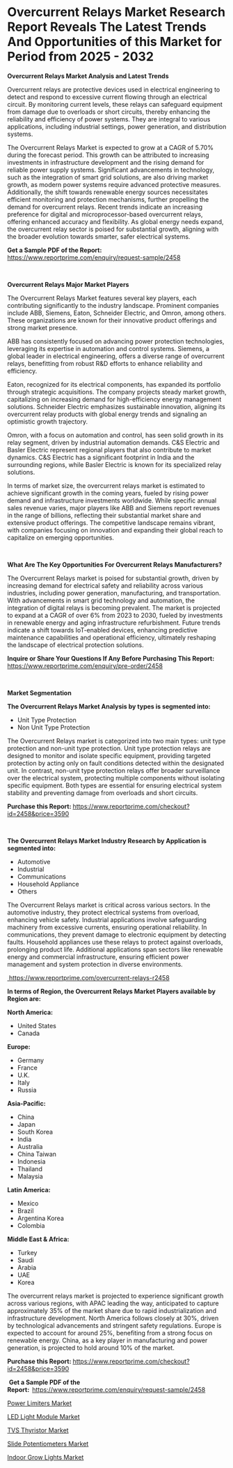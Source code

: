 <p><h1>Overcurrent Relays Market Research Report Reveals The Latest Trends And Opportunities of this Market for Period from 2025 - 2032</h1></p><p><strong>Overcurrent Relays Market Analysis and Latest Trends</strong></p>
<p><p>Overcurrent relays are protective devices used in electrical engineering to detect and respond to excessive current flowing through an electrical circuit. By monitoring current levels, these relays can safeguard equipment from damage due to overloads or short circuits, thereby enhancing the reliability and efficiency of power systems. They are integral to various applications, including industrial settings, power generation, and distribution systems.</p><p>The Overcurrent Relays Market is expected to grow at a CAGR of 5.70% during the forecast period. This growth can be attributed to increasing investments in infrastructure development and the rising demand for reliable power supply systems. Significant advancements in technology, such as the integration of smart grid solutions, are also driving market growth, as modern power systems require advanced protective measures. Additionally, the shift towards renewable energy sources necessitates efficient monitoring and protection mechanisms, further propelling the demand for overcurrent relays. Recent trends indicate an increasing preference for digital and microprocessor-based overcurrent relays, offering enhanced accuracy and flexibility. As global energy needs expand, the overcurrent relay sector is poised for substantial growth, aligning with the broader evolution towards smarter, safer electrical systems.</p></p>
<p><strong>Get a Sample PDF of the Report:&nbsp;</strong> <a href="https://www.reportprime.com/enquiry/request-sample/2458?utm_campaign=114&utm_medium=2&utm_source=Github&utm_content=ia&utm_term=18032025&utm_id=overcurrent-relays">https://www.reportprime.com/enquiry/request-sample/2458</a></p>
<p>&nbsp;</p>
<p><strong>Overcurrent Relays Major Market Players</strong></p>
<p><p>The Overcurrent Relays Market features several key players, each contributing significantly to the industry landscape. Prominent companies include ABB, Siemens, Eaton, Schneider Electric, and Omron, among others. These organizations are known for their innovative product offerings and strong market presence.</p><p>ABB has consistently focused on advancing power protection technologies, leveraging its expertise in automation and control systems. Siemens, a global leader in electrical engineering, offers a diverse range of overcurrent relays, benefitting from robust R&D efforts to enhance reliability and efficiency.</p><p>Eaton, recognized for its electrical components, has expanded its portfolio through strategic acquisitions. The company projects steady market growth, capitalizing on increasing demand for high-efficiency energy management solutions. Schneider Electric emphasizes sustainable innovation, aligning its overcurrent relay products with global energy trends and signaling an optimistic growth trajectory.</p><p>Omron, with a focus on automation and control, has seen solid growth in its relay segment, driven by industrial automation demands. C&S Electric and Basler Electric represent regional players that also contribute to market dynamics. C&S Electric has a significant footprint in India and the surrounding regions, while Basler Electric is known for its specialized relay solutions.</p><p>In terms of market size, the overcurrent relays market is estimated to achieve significant growth in the coming years, fueled by rising power demand and infrastructure investments worldwide. While specific annual sales revenue varies, major players like ABB and Siemens report revenues in the range of billions, reflecting their substantial market share and extensive product offerings. The competitive landscape remains vibrant, with companies focusing on innovation and expanding their global reach to capitalize on emerging opportunities.</p></p>
<p>&nbsp;</p>
<p><strong>What Are The Key Opportunities For Overcurrent Relays Manufacturers?</strong></p>
<p><p>The Overcurrent Relays market is poised for substantial growth, driven by increasing demand for electrical safety and reliability across various industries, including power generation, manufacturing, and transportation. With advancements in smart grid technology and automation, the integration of digital relays is becoming prevalent. The market is projected to expand at a CAGR of over 6% from 2023 to 2030, fueled by investments in renewable energy and aging infrastructure refurbishment. Future trends indicate a shift towards IoT-enabled devices, enhancing predictive maintenance capabilities and operational efficiency, ultimately reshaping the landscape of electrical protection solutions.</p></p>
<p><strong>Inquire or Share Your Questions If Any Before Purchasing This Report:</strong> <a href="https://www.reportprime.com/enquiry/pre-order/2458?utm_campaign=114&utm_medium=2&utm_source=Github&utm_content=ia&utm_term=18032025&utm_id=overcurrent-relays">https://www.reportprime.com/enquiry/pre-order/2458</a></p>
<p>&nbsp;</p>
<p><strong>Market Segmentation</strong></p>
<p><strong>The Overcurrent Relays Market Analysis by types is segmented into:</strong></p>
<p><ul><li>Unit Type Protection</li><li>Non Unit Type Protection</li></ul></p>
<p><p>The Overcurrent Relays market is categorized into two main types: unit type protection and non-unit type protection. Unit type protection relays are designed to monitor and isolate specific equipment, providing targeted protection by acting only on fault conditions detected within the designated unit. In contrast, non-unit type protection relays offer broader surveillance over the electrical system, protecting multiple components without isolating specific equipment. Both types are essential for ensuring electrical system stability and preventing damage from overloads and short circuits.</p></p>
<p><strong>Purchase this Report:&nbsp;</strong><a href="https://www.reportprime.com/checkout?id=2458&price=3590&utm_campaign=114&utm_medium=2&utm_source=Github&utm_content=ia&utm_term=18032025&utm_id=overcurrent-relays">https://www.reportprime.com/checkout?id=2458&price=3590</a></p>
<p>&nbsp;</p>
<p><strong>The Overcurrent Relays Market Industry Research by Application is segmented into:</strong></p>
<p><ul><li>Automotive</li><li>Industrial</li><li>Communications</li><li>Household Appliance</li><li>Others</li></ul></p>
<p><p>The Overcurrent Relays market is critical across various sectors. In the automotive industry, they protect electrical systems from overload, enhancing vehicle safety. Industrial applications involve safeguarding machinery from excessive currents, ensuring operational reliability. In communications, they prevent damage to electronic equipment by detecting faults. Household appliances use these relays to protect against overloads, prolonging product life. Additional applications span sectors like renewable energy and commercial infrastructure, ensuring efficient power management and system protection in diverse environments.</p></p>
<p><a href="https://www.reportprime.com/overcurrent-relays-r2458?utm_campaign=114&utm_medium=2&utm_source=Github&utm_content=ia&utm_term=18032025&utm_id=overcurrent-relays">&nbsp;https://www.reportprime.com/overcurrent-relays-r2458</a></p>
<p><strong>In terms of Region, the Overcurrent Relays Market Players available by Region are:</strong></p>
<p>
    <p> <strong> North America: </strong>
        <ul>
            <li>United States</li>
            <li>Canada</li>
        </ul>
        </p> 
    <p> <strong> Europe: </strong>
        <ul>
            <li>Germany</li>
            <li>France</li>
            <li>U.K.</li>
            <li>Italy</li>
            <li>Russia</li>
        </ul>
        </p> 
    <p> <strong> Asia-Pacific: </strong>
        <ul>
            <li>China</li>
            <li>Japan</li>
            <li>South Korea</li>
            <li>India</li>
            <li>Australia</li>
            <li>China Taiwan</li>
            <li>Indonesia</li>
            <li>Thailand</li>
            <li>Malaysia</li>
        </ul>
        </p> 
    <p> <strong> Latin America: </strong>
        <ul>
            <li>Mexico</li>
            <li>Brazil</li>
            <li>Argentina Korea</li>
            <li>Colombia</li>
        </ul>
        </p> 
    <p> <strong> Middle East & Africa: </strong>
        <ul>
            <li>Turkey</li>
            <li>Saudi</li>
            <li>Arabia</li>
            <li>UAE</li>
            <li>Korea</li>
        </ul>
    </p>
    </p>
<p><p>The overcurrent relays market is projected to experience significant growth across various regions, with APAC leading the way, anticipated to capture approximately 35% of the market share due to rapid industrialization and infrastructure development. North America follows closely at 30%, driven by technological advancements and stringent safety regulations. Europe is expected to account for around 25%, benefiting from a strong focus on renewable energy. China, as a key player in manufacturing and power generation, is projected to hold around 10% of the market.</p></p>
<p><strong>Purchase this Report: </strong><a href="https://www.reportprime.com/checkout?id=2458&price=3590&utm_campaign=114&utm_medium=2&utm_source=Github&utm_content=ia&utm_term=18032025&utm_id=overcurrent-relays">https://www.reportprime.com/checkout?id=2458&price=3590</a></p>
<p>&nbsp;<strong>Get a Sample PDF of the Report:&nbsp;&nbsp;</strong><a href="https://www.reportprime.com/enquiry/request-sample/2458?utm_campaign=114&utm_medium=2&utm_source=Github&utm_content=ia&utm_term=18032025&utm_id=overcurrent-relays">https://www.reportprime.com/enquiry/request-sample/2458</a></p>
<p><strong></strong></p>
<p><p><a href="https://github.com/nellygussisy/Market-Research-Report-List-1/blob/main/power-limiters-market.md?utm_campaign=114&utm_medium=2&utm_source=Github&utm_content=ia&utm_term=18032025&utm_id=overcurrent-relays">Power Limiters Market</a></p><p><a href="https://github.com/dahcheeviola/Market-Research-Report-List-1/blob/main/led-light-module-market.md?utm_campaign=114&utm_medium=2&utm_source=Github&utm_content=ia&utm_term=18032025&utm_id=overcurrent-relays">LED Light Module Market</a></p><p><a href="https://github.com/handyiongikg/Market-Research-Report-List-1/blob/main/tvs-thyristor-market.md?utm_campaign=114&utm_medium=2&utm_source=Github&utm_content=ia&utm_term=18032025&utm_id=overcurrent-relays">TVS Thyristor Market</a></p><p><a href="https://github.com/budenhanelfc/Market-Research-Report-List-1/blob/main/slide-potentiometers-market.md?utm_campaign=114&utm_medium=2&utm_source=Github&utm_content=ia&utm_term=18032025&utm_id=overcurrent-relays">Slide Potentiometers Market</a></p><p><a href="https://github.com/cagleplittrw/Market-Research-Report-List-1/blob/main/indoor-grow-lights-market.md?utm_campaign=114&utm_medium=2&utm_source=Github&utm_content=ia&utm_term=18032025&utm_id=overcurrent-relays">Indoor Grow Lights Market</a></p></p>